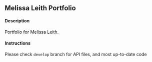 ## Melissa Leith Portfolio

#### Description
Portfolio for Melissa Leith.

#### Instructions
Please check `develop` branch for API files, and most up-to-date code
